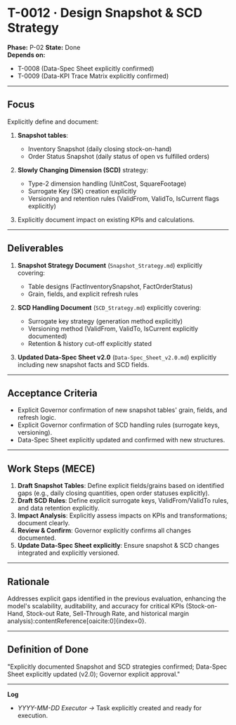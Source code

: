 # T-0012 · Design Snapshot & SCD Strategy

**Phase:** P-02
**State:** Done  
**Depends on:**  
- T-0008 (Data-Spec Sheet explicitly confirmed)
- T-0009 (Data-KPI Trace Matrix explicitly confirmed)

---

## Focus
Explicitly define and document:

1. **Snapshot tables**:  
   - Inventory Snapshot (daily closing stock-on-hand)  
   - Order Status Snapshot (daily status of open vs fulfilled orders)  

2. **Slowly Changing Dimension (SCD)** strategy:  
   - Type-2 dimension handling (UnitCost, SquareFootage)  
   - Surrogate Key (SK) creation explicitly  
   - Versioning and retention rules (ValidFrom, ValidTo, IsCurrent flags explicitly)

3. Explicitly document impact on existing KPIs and calculations.

---

## Deliverables
1. **Snapshot Strategy Document** (`Snapshot_Strategy.md`) explicitly covering:  
   - Table designs (FactInventorySnapshot, FactOrderStatus)  
   - Grain, fields, and explicit refresh rules  

2. **SCD Handling Document** (`SCD_Strategy.md`) explicitly covering:  
   - Surrogate key strategy (generation method explicitly)  
   - Versioning method (ValidFrom, ValidTo, IsCurrent explicitly documented)  
   - Retention & history cut-off explicitly stated  

3. **Updated Data-Spec Sheet v2.0** (`Data-Spec_Sheet_v2.0.md`) explicitly including new snapshot facts and SCD fields.

---

## Acceptance Criteria
- Explicit Governor confirmation of new snapshot tables' grain, fields, and refresh logic.  
- Explicit Governor confirmation of SCD handling rules (surrogate keys, versioning).  
- Data-Spec Sheet explicitly updated and confirmed with new structures.

---

## Work Steps (MECE)
1. **Draft Snapshot Tables**: Define explicit fields/grains based on identified gaps (e.g., daily closing quantities, open order statuses explicitly).
2. **Draft SCD Rules**: Define explicit surrogate keys, ValidFrom/ValidTo rules, and data retention explicitly.
3. **Impact Analysis**: Explicitly assess impacts on KPIs and transformations; document clearly.
4. **Review & Confirm**: Governor explicitly confirms all changes documented.
5. **Update Data-Spec Sheet explicitly**: Ensure snapshot & SCD changes integrated and explicitly versioned.

---

## Rationale
Addresses explicit gaps identified in the previous evaluation, enhancing the model's scalability, auditability, and accuracy for critical KPIs (Stock-on-Hand, Stock-out Rate, Sell-Through Rate, and historical margin analysis):contentReference[oaicite:0]{index=0}.

---

## Definition of Done
"Explicitly documented Snapshot and SCD strategies confirmed; Data-Spec Sheet explicitly updated (v2.0); Governor explicit approval."

---

**Log**
- *YYYY-MM-DD Executor →* Task explicitly created and ready for execution.

